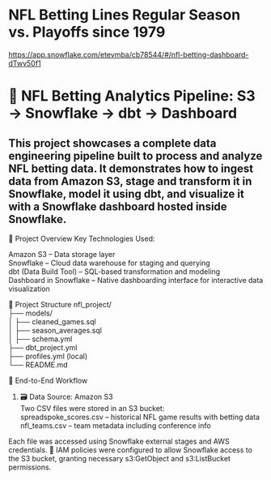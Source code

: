 # NFL Betting Lines Regular Season vs. Playoffs since 1979

https://app.snowflake.com/etevmba/cb78544/#/nfl-betting-dashboard-dTwv50f1
# 🏈 NFL Betting Analytics Pipeline: S3 → Snowflake → dbt → Dashboard
## This project showcases a complete data engineering pipeline built to process and analyze NFL betting data. It demonstrates how to ingest data from Amazon S3, stage and transform it in Snowflake, model it using dbt, and visualize it with a Snowflake dashboard hosted inside Snowflake.
📌 Project Overview
Key Technologies Used:

Amazon S3 – Data storage layer  
Snowflake – Cloud data warehouse for staging and querying  
dbt (Data Build Tool) – SQL-based transformation and modeling  
Dashboard in Snowflake – Native dashboarding interface for interactive data visualization  

📁 Project Structure
nfl_project/  
├── models/  
│   ├── cleaned_games.sql  
│   ├── season_averages.sql  
│   ├── schema.yml  
├── dbt_project.yml  
├── profiles.yml (local)  
└── README.md  

🔄 End-to-End Workflow  
1. 🗃️ Data Source: Amazon S3  
Two CSV files were stored in an S3 bucket:  
spreadspoke_scores.csv – historical NFL game results with betting data  
nfl_teams.csv – team metadata including conference info  

Each file was accessed using Snowflake external stages and AWS credentials.
🔐 IAM policies were configured to allow Snowflake access to the S3 bucket, granting necessary s3:GetObject and s3:ListBucket permissions.
